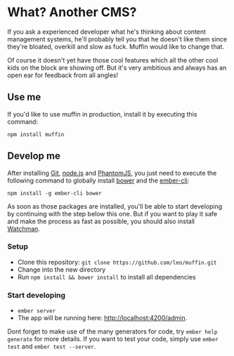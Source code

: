# What? Another CMS?

If you ask a experienced developer what he's thinking about content management systems, he'll probably tell you that he doesn't like them since they're bloated, overkill and slow as fuck. Muffin would like to change that.

Of course it doesn't yet have those cool features which all the other cool kids on the block are showing off. But it's very ambitious and always has an open ear for feedback from all angles!

## Use me

If you'd like to use muffin in production, install it by executing this command:

```
npm install muffin
```

## Develop me

After installing [Git][1], [node.js][2] and [PhantomJS][3], you just need to execute the following command to globally install [bower][4] and the [ember-cli][5]:

```
npm install -g ember-cli bower
```

As soon as those packages are installed, you'll be able to start developing by continuing with the step below this one. But if you want to play it safe and make the process as fast as possible, you should also install [Watchman][6].

### Setup

* Clone this repository: `git clone https://github.com/leo/muffin.git`
* Change into the new directory
* Run `npm install && bower install` to install all dependencies

### Start developing

* `ember server`
* The app will be running here: [http://localhost:4200/admin](http://localhost:4200/admin).

Dont forget to make use of the many generators for code, try `ember help generate` for more details. If you want to test your code, simply use `ember test` and `ember test --server`.

[1]: http://git-scm.com/
[2]: http://nodejs.org/
[3]: http://phantomjs.org/
[4]: http://bower.io
[5]: http://www.ember-cli.com
[6]: https://facebook.github.io/watchman/docs/install.html
